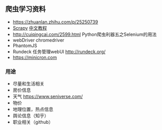 ## 爬虫学习资料
* <https://zhuanlan.zhihu.com/p/25250739>
* [Scrapy](https://scrapy.org/) [中文教程](http://scrapy-chs.readthedocs.io/zh_CN/latest/intro/overview.html)
* <http://cuiqingcai.com/2599.html> Python爬虫利器五之Selenium的用法
* webDriver chromedriver
* PhantomJS
* Rundeck 任务管理webUI <http://rundeck.org/>
* <https://minicron.com>


### 用途
* 尽量和生活相关
* 房价信息
* 天气 <https://www.seniverse.com/>
* 物价
* 地理位置，热点信息
* 舆论信息（知乎）
* 职业相关（github）